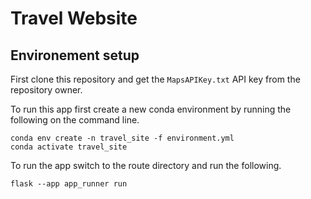 # Travel Website

## Environement setup

First clone this repository and get the `MapsAPIKey.txt` API key from the repository owner.

To run this app first create a new conda environment by running the following on the command line.

```
conda env create -n travel_site -f environment.yml
conda activate travel_site
```

To run the app switch to the route directory and run the following.

```
flask --app app_runner run
```

